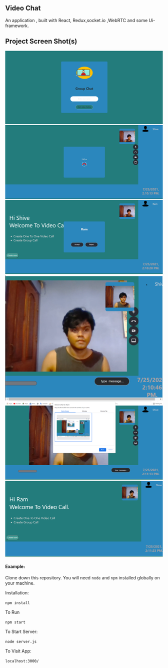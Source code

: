 ## Video Chat



An application , built with React, Redux,socket.io ,WebRTC and some Ui-framework.


## Project Screen Shot(s)

![](https://github.com/BiswajitDeori/Video_call/blob/main/i1.png?raw=true)
![](https://github.com/BiswajitDeori/Video_call/blob/main/i2.png?raw=true)
![](https://github.com/BiswajitDeori/Video_call/blob/main/i3.png?raw=true)
![](https://github.com/BiswajitDeori/Video_call/blob/main/i4.png?raw=true)
![](https://github.com/BiswajitDeori/Video_call/blob/main/i5.png?raw=true)
![](https://github.com/BiswajitDeori/Video_call/blob/main/i6.png?raw=true)


#### Example:  

Clone down this repository. You will need `node` and `npm` installed globally on your machine.  

Installation:

`npm install`  

To Run   

`npm start`  

To Start Server:

`node server.js`  

To Visit App:

`localhost:3000/`  

